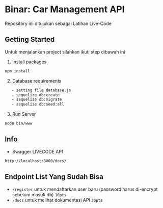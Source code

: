 # Binar: Car Management API

Repository ini ditujukan sebagai Latihan Live-Code

## Getting Started
Untuk menjalankan project silahkan ikuti step dibawah ini

1. Install packages
```sh
npm install
```
2. Database requirements
```sh
   - setting file database.js
   - sequelize db:create
   - sequelize db:migrate
   - sequelize db:seed:all
```
3. Run Server
```sh
node bin/www
```
## Info

- Swagger LIVECODE API

```sh
http://localhost:8000/docs/
```

## Endpoint List Yang Sudah Bisa

- `/register` untuk mendaftarkan user baru (password harus di-encrypt sebelum masuk db) `10pts`
- `/docs` untuk melihat dokumentasi API   `30pts`
